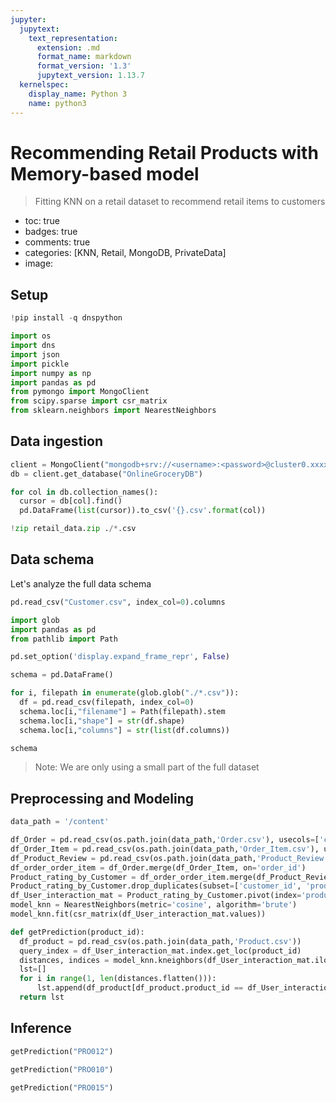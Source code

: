 ```yaml
---
jupyter:
  jupytext:
    text_representation:
      extension: .md
      format_name: markdown
      format_version: '1.3'
      jupytext_version: 1.13.7
  kernelspec:
    display_name: Python 3
    name: python3
---
```


<!-- #region id="a45LiITGi78l" -->
# Recommending Retail Products with Memory-based model
> Fitting KNN on a retail dataset to recommend retail items to customers

- toc: true
- badges: true
- comments: true
- categories: [KNN, Retail, MongoDB, PrivateData]
- image:
<!-- #endregion -->

<!-- #region id="pSYjZLXVfQ0m" -->
## Setup
<!-- #endregion -->

```python id="V2A5eM_reuS4"
!pip install -q dnspython
```

```python id="vjcyS0HCeup7"
import os
import dns
import json
import pickle
import numpy as np
import pandas as pd
from pymongo import MongoClient
from scipy.sparse import csr_matrix
from sklearn.neighbors import NearestNeighbors
```

<!-- #region id="86i0SkDKfShL" -->
## Data ingestion
<!-- #endregion -->

```python id="D22qE0yXLeHG"
client = MongoClient("mongodb+srv://<username>:<password>@cluster0.xxxxx.mongodb.net/myFirstDatabase?retryWrites=true&w=majority")
db = client.get_database("OnlineGroceryDB")

for col in db.collection_names():
  cursor = db[col].find()
  pd.DataFrame(list(cursor)).to_csv('{}.csv'.format(col))

!zip retail_data.zip ./*.csv
```

<!-- #region id="nFhAWy_NfuL4" -->
## Data schema

Let's analyze the full data schema
<!-- #endregion -->

```python colab={"base_uri": "https://localhost:8080/"} id="JBuAqoCkhSRT" outputId="633307ca-245c-4bff-bcd3-a837eae54e0c"
pd.read_csv("Customer.csv", index_col=0).columns
```

```python colab={"base_uri": "https://localhost:8080/", "height": 452} id="IIyyyfaGf_OW" outputId="45791ccc-9bb4-4b70-c74c-48321e5afe83"
import glob
import pandas as pd
from pathlib import Path

pd.set_option('display.expand_frame_repr', False)

schema = pd.DataFrame()

for i, filepath in enumerate(glob.glob("./*.csv")):
  df = pd.read_csv(filepath, index_col=0)
  schema.loc[i,"filename"] = Path(filepath).stem
  schema.loc[i,"shape"] = str(df.shape)
  schema.loc[i,"columns"] = str(list(df.columns))

schema
```

<!-- #region id="BG2uMFY2f2xC" -->
> Note: We are only using a small part of the full dataset
<!-- #endregion -->

<!-- #region id="kQDeGGLcfVAV" -->
## Preprocessing and Modeling
<!-- #endregion -->

```python id="huOeGirjcNVo"
data_path = '/content'

df_Order = pd.read_csv(os.path.join(data_path,'Order.csv'), usecols=['customer_id', 'order_id'])
df_Order_Item = pd.read_csv(os.path.join(data_path,'Order_Item.csv'), usecols=['product_id', 'order_id'])
df_Product_Review = pd.read_csv(os.path.join(data_path,'Product_Review.csv'), usecols=['product_id', 'ratings'])
df_order_order_item = df_Order.merge(df_Order_Item, on='order_id')
Product_rating_by_Customer = df_order_order_item.merge(df_Product_Review, on='product_id') # Change the join key to customer_id once data available
Product_rating_by_Customer.drop_duplicates(subset=['customer_id', 'product_id'], keep='first', inplace=True)
df_User_interaction_mat = Product_rating_by_Customer.pivot(index='product_id', columns='customer_id', values='ratings').fillna(0)
model_knn = NearestNeighbors(metric='cosine', algorithm='brute')
model_knn.fit(csr_matrix(df_User_interaction_mat.values))

def getPrediction(product_id):
  df_product = pd.read_csv(os.path.join(data_path,'Product.csv'))
  query_index = df_User_interaction_mat.index.get_loc(product_id)
  distances, indices = model_knn.kneighbors(df_User_interaction_mat.iloc[query_index, :].values.reshape(1, -1), n_neighbors=6)
  lst=[]
  for i in range(1, len(distances.flatten())):
      lst.append(df_product[df_product.product_id == df_User_interaction_mat.index[indices.flatten()[i]]].set_index('product_id').to_dict(orient="index"))
  return lst
```

<!-- #region id="xCSxyrpBfZPj" -->
## Inference
<!-- #endregion -->

```python colab={"base_uri": "https://localhost:8080/"} id="BNJh_J1CeCDg" outputId="8e04f2ef-59d7-4156-e1d5-00e2a08cfa9e"
getPrediction("PRO012")
```

```python colab={"base_uri": "https://localhost:8080/"} id="XjMUktaveM3Z" outputId="9e3deece-b286-4ff8-cc5a-cf212630334b"
getPrediction("PRO010")
```

```python colab={"base_uri": "https://localhost:8080/"} id="AjyWoMNceOj8" outputId="a3e1a0b6-8b8f-4daa-ffbf-2cd666d722c5"
getPrediction("PRO015")
```
